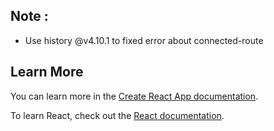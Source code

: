 ## Note :
  - Use history @v4.10.1 to fixed error about connected-route
## Learn More

You can learn more in the [Create React App documentation](https://facebook.github.io/create-react-app/docs/getting-started).

To learn React, check out the [React documentation](https://www.notion.so/trgpd/React-Review-a9fad342c1664c369ec73cca59c384b6#031113acdea147cdb8d7a7cd6d486aed).
